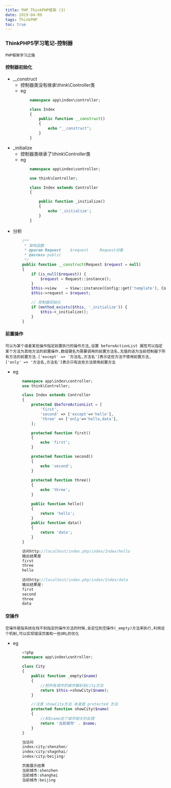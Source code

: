 ```yaml
---
title: PHP_ThinkPHP框架 (3)
date: 2019-04-09
tags: ThinkPHP
toc: true
---
```


### ThinkPHP5学习笔记-控制器
    PHP框架学习之路

<!-- more -->

#### 控制器初始化
- __construct
    * 控制器类没有继承\think\Controller类
    * eg
        ```php
            namespace app\index\controller;

            class Index
            {
                public function __construct()
                {
                    echo "__construct";
                }
            }
        ```
- _initialize
    * 控制器类继承了\think\Controller类
    * eg
        ```php
            namespace app\index\controller;

            use think\Controller;

            class Index extends Controller
            {

                public function _initialize()
                {
                    echo '_initialize';
                }
            }
        ```
- 分析
    ```php
        /**
         * 架构函数
         * @param Request    $request     Request对象
         * @access public
         */
        public function __construct(Request $request = null)
        {
            if (is_null($request)) {
                $request = Request::instance();
            }
            $this->view    = View::instance(Config::get('template'), Config::get('view_replace_str'));
            $this->request = $request;

            // 控制器初始化
            if (method_exists($this, '_initialize')) {
                $this->_initialize();
            }
        }
    ```

#### 前置操作
    可以为某个或者某些操作指定前置执行的操作方法,设置 beforeActionList 属性可以指定某个方法为其他方法的前置操作,数组键名为需要调用的前置方法名,无值的话为当前控制器下所有方法的前置方法.['except' => '方法名,方法名']表示这些方法不使用前置方法,['only' => '方法名,方法名']表示只有这些方法使用前置方法
- eg
    ```php
        namespace app\index\controller;
        use think\Controller;

        class Index extends Controller
        {
            protected $beforeActionList = [
                'first',
                'second' => ['except'=>'hello'],
                'three' => ['only'=>'hello,data'],
            ];

            protected function first()
            {
                echo 'first';
            }

            protected function second()
            {
                echo 'second';
            }
            
            protected function three()
            {
                echo 'three';
            }

            public function hello()
            {
                return 'hello';
            }
            public function data()
            {
                return 'data';
            }
        }

        访问http://localhost/index.php/index/Index/hello
        输出结果是
        first
        three
        hello
        
        访问http://localhost/index.php/index/Index/data
        输出结果是: 
        first
        second
        three
        data
    ```

#### 空操作
    空操作是指系统在找不到指定的操作方法的时候,会定位到空操作(_empty)方法来执行,利用这个机制,可以实现错误页面和一些URL的优化
- eg
    ```php
        <?php
        namespace app\index\controller;

        class City
        {
            public function _empty($name)
            {
                //把所有城市的操作解析到city方法
                return $this->showCity($name);
            }

            //注意 showCity方法 本身是 protected 方法
            protected function showCity($name)
            {
                //和$name这个城市相关的处理
                return '当前城市' . $name;
            }
        }

        当访问
        index/city/shenzhen/
        index/city/shagnhai/
        index/city/beijing/

        页面展示结果
        当前城市:shenzhen
        当前城市:shanghai
        当前城市:beijing
    ```


